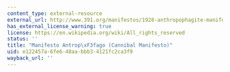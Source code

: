 ```yaml
---
content_type: external-resource
external_url: http://www.391.org/manifestos/1928-anthropophagite-manifesto-oswald-de-andrade.html#.V08sC5ODGko
has_external_license_warning: true
license: https://en.wikipedia.org/wiki/All_rights_reserved
status: ''
title: "Manifesto Antrop\xF3fago (Cannibal Manifesto)"
uid: e122457a-6fe6-48aa-bbb3-4121fc2ca3f9
wayback_url: ''
---
```

